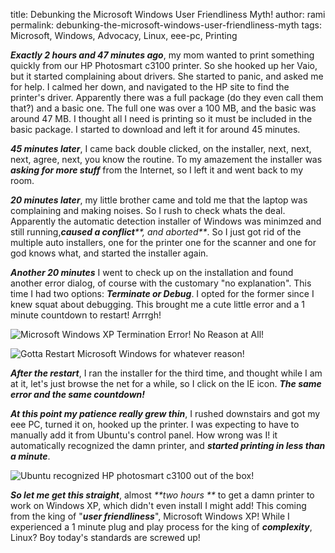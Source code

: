 title: Debunking the Microsoft Windows User Friendliness Myth!
author: rami
permalink: debunking-the-microsoft-windows-user-friendliness-myth
tags: Microsoft, Windows, Advocacy, Linux, eee-pc, Printing 

_**Exactly 2 hours and 47 minutes ago**_, my mom wanted to print something quickly from our HP Photosmart c3100 printer. So she hooked up her Vaio, but it started complaining about drivers. She started to panic, and asked me for help. I calmed her down, and navigated to the HP site to find the printer's driver. Apparently there was a full package (do they even call them that?) and a basic one. The full one was over a 100 MB, and the basic was around 47 MB. I thought all I need is printing so it must be included in the basic package. I started to download and left it for around 45 minutes.

_**45 minutes later**_, I came back double clicked, on the installer, next, next, next, agree, next, you know the routine. To my amazement the installer was _**asking for more stuff**_ from the Internet, so I left it and went back to my room.

_**20 minutes later**_, my little brother came and told me that the laptop was complaining and making noises. So I rush to check whats the deal. Apparently the automatic detection installer of Windows was minimzed and still running,_**caused a conflict****, and aborted**_. So I just got rid of the multiple auto installers, one for the printer one for the scanner and one for god knows what, and started the installer again.

_**Another 20 minutes**_ I went to check up on the installation and found another error dialog, of course with the customary "no explanation". This time I had two options: _**Terminate or Debug**_. I opted for the former since I knew squat about debugging. This brought me a cute little error and a 1 minute countdown to restart! Arrrgh!

![Microsoft Windows XP Termination Error! No Reason at All!]({filename}/images/debug-terminate.jpg)

![Gotta Restart Microsoft Windows for whatever reason!]({filename}/images/syserror.jpg)

_**After the restart**_, I ran the installer for the third time, and thought while I am at it, let's just browse the net for a while, so I click on the IE icon. _**The same error and the same countdown!**_

_**At this point my patience really grew thin**_, I rushed downstairs and got my eee PC, turned it on, hooked up the printer. I was expecting to have to manually add it from Ubuntu's control panel. How wrong was I! it automatically recognized the damn printer, and _**started printing in less than a minute**_.

![Ubuntu recognized HP photosmart c3100 out of the box!]({filename}/images/ubuntu-recognizing-hp-photsmart-c3100.png)

_**So let me get this straight**_, almost _**two hours **_ to get a damn printer to work on Windows XP, which didn't even install I might add! This coming from the king of "_**user friendliness**_", Microsoft Windows XP! While I experienced a 1 minute plug and play process for the king of _**complexity**_, Linux? Boy today's standards are screwed up!
